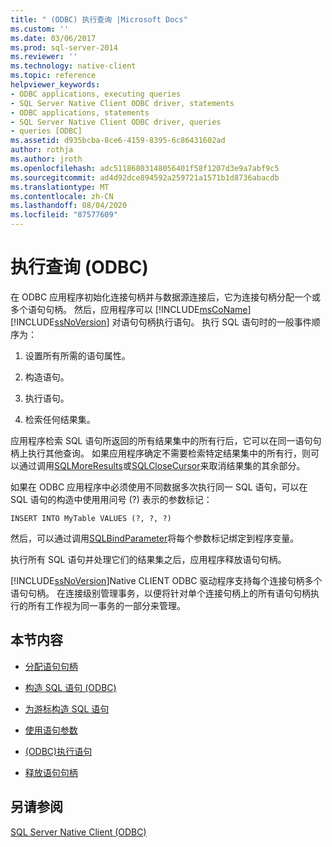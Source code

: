 ```yaml
---
title: " (ODBC) 执行查询 |Microsoft Docs"
ms.custom: ''
ms.date: 03/06/2017
ms.prod: sql-server-2014
ms.reviewer: ''
ms.technology: native-client
ms.topic: reference
helpviewer_keywords:
- ODBC applications, executing queries
- SQL Server Native Client ODBC driver, statements
- ODBC applications, statements
- SQL Server Native Client ODBC driver, queries
- queries [ODBC]
ms.assetid: d935bcba-8ce6-4159-8395-6c86431602ad
author: rothja
ms.author: jroth
ms.openlocfilehash: adc51186803148056401f58f1207d3e9a7abf9c5
ms.sourcegitcommit: ad4d92dce894592a259721a1571b1d8736abacdb
ms.translationtype: MT
ms.contentlocale: zh-CN
ms.lasthandoff: 08/04/2020
ms.locfileid: "87577609"
---
```

# <a name="executing-queries-odbc"></a>执行查询 (ODBC)
  在 ODBC 应用程序初始化连接句柄并与数据源连接后，它为连接句柄分配一个或多个语句句柄。 然后，应用程序可以 [!INCLUDE[msCoName](../../includes/msconame-md.md)] [!INCLUDE[ssNoVersion](../../includes/ssnoversion-md.md)] 对语句句柄执行语句。 执行 SQL 语句时的一般事件顺序为：  
  
1.  设置所有所需的语句属性。  
  
2.  构造语句。  
  
3.  执行语句。  
  
4.  检索任何结果集。  
  
 应用程序检索 SQL 语句所返回的所有结果集中的所有行后，它可以在同一语句句柄上执行其他查询。 如果应用程序确定不需要检索特定结果集中的所有行，则可以通过调用[SQLMoreResults](../native-client-odbc-api/sqlmoreresults.md)或[SQLCloseCursor](../native-client-odbc-api/sqlclosecursor.md)来取消结果集的其余部分。  
  
 如果在 ODBC 应用程序中必须使用不同数据多次执行同一 SQL 语句，可以在 SQL 语句的构造中使用用问号 (?) 表示的参数标记：  
  
```  
INSERT INTO MyTable VALUES (?, ?, ?)  
```  
  
 然后，可以通过调用[SQLBindParameter](../native-client-odbc-api/sqlbindparameter.md)将每个参数标记绑定到程序变量。  
  
 执行所有 SQL 语句并处理它们的结果集之后，应用程序释放语句句柄。  
  
 [!INCLUDE[ssNoVersion](../../includes/ssnoversion-md.md)]Native CLIENT ODBC 驱动程序支持每个连接句柄多个语句句柄。 在连接级别管理事务，以便将针对单个连接句柄上的所有语句句柄执行的所有工作视为同一事务的一部分来管理。  
  
## <a name="in-this-section"></a>本节内容  
  
-   [分配语句句柄](allocating-a-statement-handle.md)  
  
-   [构造 SQL 语句 &#40;ODBC&#41;](constructing-an-sql-statement-odbc.md)  
  
-   [为游标构造 SQL 语句](constructing-sql-statements-for-cursors.md)  
  
-   [使用语句参数](using-statement-parameters.md)  
  
-   [&#40;ODBC&#41;执行语句](executing-statements/executing-statements-odbc.md)  
  
-   [释放语句句柄](freeing-a-statement-handle.md)  
  
## <a name="see-also"></a>另请参阅  
 [SQL Server Native Client (ODBC)](../native-client/odbc/sql-server-native-client-odbc.md)  
  
  
